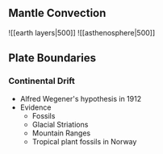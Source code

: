 ## Mantle Convection
![[earth layers|500]]
![[asthenosphere|500]]
## Plate Boundaries
### Continental Drift
* Alfred Wegener's hypothesis in 1912
* Evidence
	* Fossils
	* Glacial Striations
	* Mountain Ranges
	* Tropical plant fossils in Norway